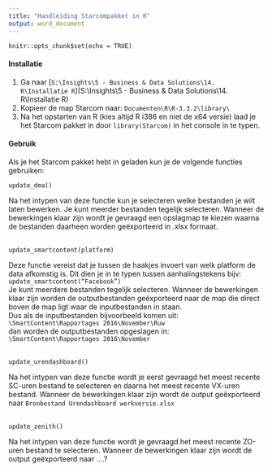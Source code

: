 ```yaml
---
title: "Handleiding Starcompakket in R"
output: word_document
---
```


```{r setup, include=FALSE}
knitr::opts_chunk$set(echo = TRUE)
```
  
#### Installatie  
1. Ga naar [`S:\Insights\5 - Business & Data Solutions\14. R\Installatie R`](S:\Insights\5 - Business & Data Solutions\14. R\Installatie R)
2. Kopieer de map Starcom naar: `Documenten\R\R-3.3.2\library\`
3. Na het opstarten van R (kies altijd R i386 en niet de x64 versie) laad je het Starcom pakket in door `library(Starcom)` in het
console in te typen.    

#### Gebruik  
Als je het Starcom pakket hebt in geladen kun je de volgende functies gebruiken:
<br>
```{r eval=FALSE}
update_dma()
```
Na het intypen van deze functie kun je selecteren welke bestanden je wilt laten bewerken. Je kunt meerder bestanden tegelijk selecteren. Wanneer de bewerkingen klaar zijn wordt je gevraagd een opslagmap te kiezen waarna de bestanden daarheen worden geëxporteerd in .xlsx formaat.  
<br>

```{r eval=FALSE}
update_smartcontent(platform)
```
Deze functie vereist dat je tussen de haakjes invoert van welk platform de data afkomstig is. Dit dien je in te typen tussen aanhalingstekens bijv:  
`update_smartcontent(“Facebook”)`  
Je kunt meerdere bestanden tegelijk selecteren.  Wanneer de bewerkingen klaar zijn worden de outputbestanden geëxporteerd naar de map die direct boven de map ligt waar de inputbestanden in staan.  
Dus als de inputbestanden bijvoorbeeld komen uit:  
`\SmartContent\Rapportages 2016\November\Ruw`  
dan worden de outputbestanden opgeslagen in:  
`\SmartContent\Rapportages 2016\November`  
<br>
```{r eval=FALSE}
update_urendashboard()
```
Na het intypen van deze functie wordt je eerst gevraagd het meest recente SC-uren bestand te selecteren en daarna het meest recente VX-uren bestand. Wanneer de bewerkingen klaar zijn wordt de output geëxporteerd naar `Bronbestand Urendashboard werkversie.xlsx`  
<br>
```{r eval=FALSE}
update_zenith()
```
Na het intypen van deze functie wordt je gevraagd het meest recente ZO-uren bestand te selecteren. Wanneer de bewerkingen klaar zijn wordt de output geëxporteerd naar ….?


